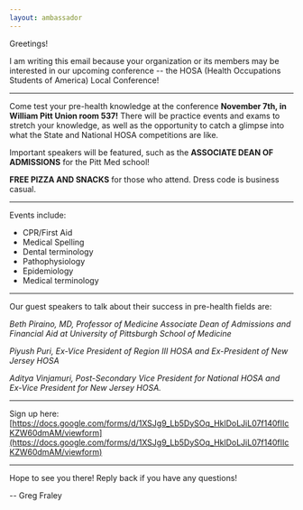 ```yaml
---
layout: ambassador
---
```


Greetings!

I am writing this email because your organization or its members may be interested in our upcoming conference -- the HOSA (Health Occupations Students of America) Local Conference!

---

Come test your pre-health knowledge at the conference **November 7th, in William Pitt Union room 537!**  There will be practice events and exams to stretch your knowledge, as well as the opportunity to catch a glimpse into what the State and National HOSA competitions are like.

Important speakers will be featured, such as the **ASSOCIATE DEAN OF ADMISSIONS** for the Pitt Med school!

**FREE PIZZA AND SNACKS** for those who attend.  Dress code is business casual.

---

Events include:

- CPR/First Aid
- Medical Spelling
- Dental terminology
- Pathophysiology
- Epidemiology
- Medical terminology

---


Our guest speakers to talk about their success in pre-health fields are:

*Beth Piraino, MD, Professor of Medicine
Associate Dean of Admissions and Financial Aid at University of Pittsburgh School of Medicine*

*Piyush Puri, Ex-Vice President of Region III HOSA and Ex-President of New Jersey HOSA*

*Aditya Vinjamuri, Post-Secondary Vice President for National HOSA and Ex-Vice President for New Jersey HOSA.*

---

Sign up here: [https://docs.google.com/forms/d/1XSJg9_Lb5DySOq_HklDoLJiL07f140fIIcKZW60dmAM/viewform](https://docs.google.com/forms/d/1XSJg9_Lb5DySOq_HklDoLJiL07f140fIIcKZW60dmAM/viewform)

---

Hope to see you there!  Reply back if you have any questions!

 -- Greg Fraley

